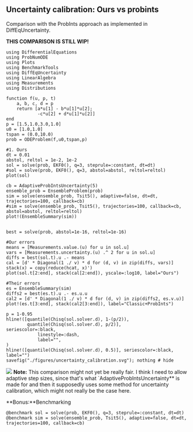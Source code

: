 ## Uncertainty calibration: Ours vs probints
Comparison with the ProbInts approach as implemented in DiffEqUncertainty.

**THIS COMPARISON IS STILL WIP!**

```@example probints
using DifferentialEquations
using ProbNumODE
using Plots
using BenchmarkTools
using DiffEqUncertainty
using LinearAlgebra
using Measurements
using Distributions

function f(u, p, t)
    a, b, c, d = p
    return [a*u[1] - b*u[1]*u[2];
            -c*u[2] + d*u[1]*u[2]]
end
p = [1.5,1.0,3.0,1.0]
u0 = [1.0,1.0]
tspan = (0.0,10.0)
prob = ODEProblem(f,u0,tspan,p)

#1. Ours
dt = 0.01
abstol, reltol = 1e-2, 1e-2
sol = solve(prob, EKF0(), q=3, steprule=:constant, dt=dt)
#sol = solve(prob, EKF0(), q=3, abstol=abstol, reltol=reltol)
plot(sol)

cb = AdaptiveProbIntsUncertainty(5)
ensemble_prob = EnsembleProblem(prob)
sim = solve(ensemble_prob, Tsit5(), adaptive=false, dt=dt, trajectories=100, callback=cb)
#sim = solve(ensemble_prob, Tsit5(), trajectories=100, callback=cb, abstol=abstol, reltol=reltol)
plot!(EnsembleSummary(sim))


best = solve(prob, abstol=1e-16, reltol=1e-16)

#Our errors
means = [Measurements.value.(u) for u in sol.u]
vars = [Measurements.uncertainty.(u) .^ 2 for u in sol.u]
diffs = best(sol.t).u .- means
cal = [d' * Diagonal(1 ./ v) * d for (d, v) in zip(diffs, vars)]
stack(x) = copy(reduce(hcat, x)')
plot(sol.t[2:end], stack(cal[2:end]), yscale=:log10, label="Ours")

#Their errors
es = EnsembleSummary(sim)
diffs2 = best(es.t).u .- es.u.u
cal2 = [d' * Diagonal(1 ./ v) * d for (d, v) in zip(diffs2, es.v.u)]
plot!(es.t[3:end], stack(cal2[3:end]), label="Classic+ProbInts")

p = 1-0.95
hline!([quantile(Chisq(sol.solver.d), 1-(p/2)),
        quantile(Chisq(sol.solver.d), p/2)],
seriescolor=:black,
            linestyle=:dash,
            label="",
)
hline!([quantile(Chisq(sol.solver.d), 0.5)], seriescolor=:black, label="")
savefig("./figures/uncertainty_calibration.svg"); nothing # hide
```
![](./figures/uncertainty_calibration.svg)
**Note:** This comparison might not yet be really fair. I think I need to allow adaptive step sizes, since that's what `AdaptiveProbIntsUncertainty** is made for and then it supposedly uses some method for uncertainty calibration, which might not really be the case here.

**Bonus:**Benchmarking
```@repl probints
@benchmark sol = solve(prob, EKF0(), q=3, steprule=:constant, dt=dt)
@benchmark sim = solve(ensemble_prob, Tsit5(), adaptive=false, dt=dt, trajectories=100, callback=cb)
```
